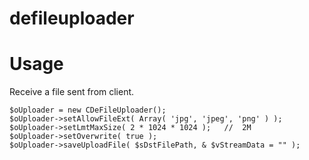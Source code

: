 # defileuploader



# Usage

Receive a file sent from client.

```
$oUploader = new CDeFileUploader();
$oUploader->setAllowFileExt( Array( 'jpg', 'jpeg', 'png' ) );
$oUploader->setLmtMaxSize( 2 * 1024 * 1024 );	//	2M
$oUploader->setOverwrite( true );
$oUploader->saveUploadFile( $sDstFilePath, & $vStreamData = "" );
```